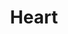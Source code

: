 ---
pid: fs132
title: Heart
location_transcription: Fentown
coordinates: "[-75.150791891124, 39.955923837049]"
zipcode: '19123'
gen_neighborhood: North Philadelphia
neighborhood: Northern Liberties,Loft District
outside_phl: 
age: '6'
age_range: 6-13
instagram: 
image_file_name: fs_132.jpg
proposal_transcription: 
topic: Love
topic_summary: '0'
type: Other No Form
keywords_other: 
credit: Lakiyah
image_labels: 
twitter: 
facebook: 
permalink: "/monuments/fs132/"
layout: item-page
---